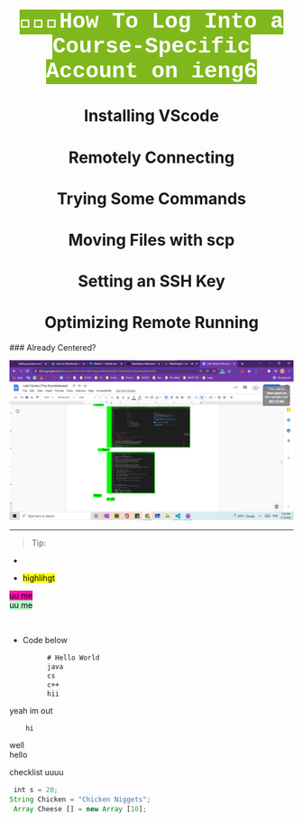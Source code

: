 <h1 align="center"> <mark style="background-color: #7fb81d ; color: white; font-size: 39px; font-family:Courier;"> <b>  👩🏾‍💻How To Log Into a Course-Specific Account on ieng6 </b> </mark> </h1>




<h1 align="center"> Installing VScode </h1>
 <h1 align="center"> Remotely Connecting</h1>
 <h1 align="center">Trying Some Commands</h1>
 <h1 align="center">Moving Files with scp</h1>
<h1 align="center">Setting an SSH Key</h1>
<h1 align="center"> Optimizing Remote Running</h1>
### Already Centered?     

![Image](ScreenshotForLab.png)
___
> Tip: 
* 



* <mark>    highlihgt    </mark>

<mark style="background-color: #FF0BAC ">uu me</mark>  
<mark style="background-color: #B4F8C8 ">uu me</mark>

<span style="color: white;">text</span> 

* Code below

           
            # Hello World
            java
            cs
            c++
            hii
yeah im out 
        
        hi

well  
hello




checklist uuuu  



``` javascript
 int s = 20;
String Chicken = "Chicken Niggets";
 Array Cheese [] = new Array [10];

```


